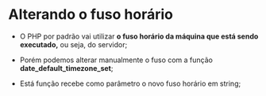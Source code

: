 # Alterando o fuso horário

-   O PHP por padrão vai utilizar **o fuso horário da máquina que está sendo executado,** ou seja, do servidor;

-   Porém podemos alterar manualmente o fuso com a função **date_default_timezone_set**;

-   Está função recebe como parâmetro o novo fuso horário em string;
